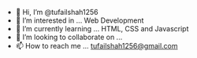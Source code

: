 - 👋 Hi, I’m @tufailshah1256
- 👀 I’m interested in ... Web Development
- 🌱 I’m currently learning ... HTML, CSS and Javascript
- 💞️ I’m looking to collaborate on ...
- 📫 How to reach me ... tufailshah1256@gmail.com

<!---
tufailshah1256/tufailshah1256 is a ✨ special ✨ repository because its `README.md` (this file) appears on your GitHub profile.
You can click the Preview link to take a look at your changes.
--->
